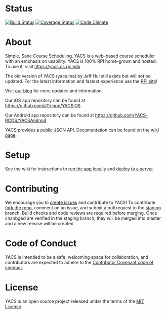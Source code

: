 
# Status

[![Build Status](https://img.shields.io/travis/YACS-RCOS/yacs/master.svg)](https://travis-ci.org/YACS-RCOS/yacs)
[![Coverage Status](https://img.shields.io/coveralls/YACS-RCOS/yacs.svg)](https://coveralls.io/github/YACS-RCOS/yacs?branch=master)
[![Code Climate](https://img.shields.io/codeclimate/github/YACS-RCOS/yacs.svg)](https://codeclimate.com/github/YACS-RCOS/yacs)


# About

Simple, Sane Course Scheduling.
YACS is a web-based course scheduler with an emphasis on usability.
YACS is 100% RPI home-grown and hosted. To use it, visit https://yacs.cs.rpi.edu

The old version of YACS (yacs.me) by Jeff Hui still exists but will not be updated. For the latest information and fastest experience use the [RPI site](https://yacs.cs.rpi.edu)!

Visit [our blog](https://yacsblog.wordpress.com/) for more updates and information.

Our iOS app repository can be found at https://github.com/JGrippo/YACSiOS

Our Android app repository can be found at https://github.com/YACS-RCOS/YACSAndroid

YACS provides a public JSON API. Documentation can be found on the [wiki page](https://github.com/YACS-RCOS/yacs/wiki/API).

# Setup

See the wiki for instructions to [run the app locally](https://github.com/YACS-RCOS/yacs/wiki/Local-Setup) and [deploy to a server](https://github.com/YACS-RCOS/yacs/wiki/Deployment).

# Contributing

We encourage you to [create issues](https://github.com/YACS-RCOS/yacs/issues/new) and contribute to YACS! To contribute [fork the repo](https://github.com/YACS-RCOS/yacs/fork), comment on an issue, and submit a pull request to the [staging](https://github.com/YACS-RCOS/yacs/tree/staging) branch. Build checks and code reviews are required before merging. Once chanbged are verified in the staging branch, they will be merged into master and a new release will be created.

# Code of Conduct

YACS is intended to be a safe, welcoming space for collaboration, and contributors are expected to adhere to the [Contributor Covenant code of conduct](http://contributor-covenant.org/).

# License
YACS is an open source project released under the terms of the [MIT License](https://opensource.org/licenses/MIT)
